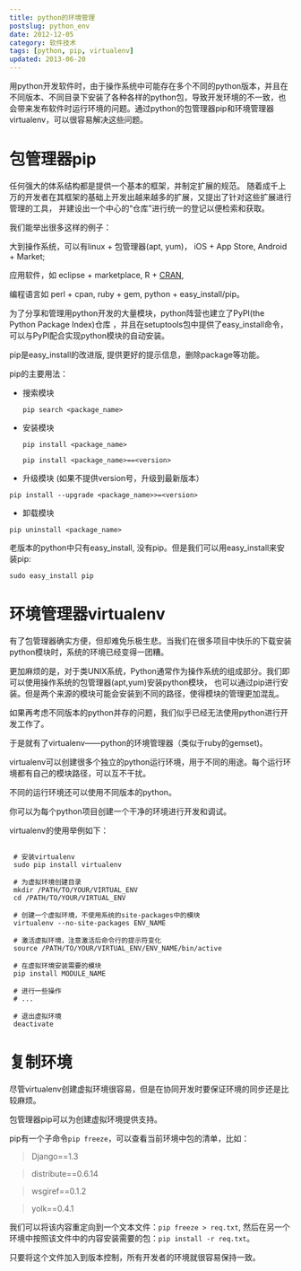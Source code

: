 ```yaml
---
title: python的环境管理
postslug: python_env
date: 2012-12-05
category: 软件技术
tags: [python, pip, virtualenv]
updated: 2013-06-20
---
```


用python开发软件时，由于操作系统中可能存在多个不同的python版本，并且在不同版本、不同目录下安装了各种各样的python包，导致开发环境的不一致，也会带来发布软件时运行环境的问题。通过python的包管理器pip和环境管理器virtualenv，可以很容易解决这些问题。

<!-- more -->


# 包管理器pip

任何强大的体系结构都是提供一个基本的框架，并制定扩展的规范。
随着成千上万的开发者在其框架的基础上开发出越来越多的扩展，又提出了针对这些扩展进行管理的工具，
并建设出一个中心的“仓库”进行统一的登记以便检索和获取。


我们能举出很多这样的例子：

大到操作系统，可以有linux + 包管理器(apt, yum)， iOS + App Store, Android + Market;

应用软件，如 eclipse + marketplace, R + [CRAN](http://cran.r-project.org/mirrors.html),

编程语言如 perl + cpan, ruby + gem, python + easy_install/pip。


为了分享和管理用python开发的大量模块，python阵营也建立了PyPI(the Python Package Index)仓库 ，并且在setuptools包中提供了easy_install命令，可以与PyPI配合实现python模块的自动安装。

pip是easy_install的改进版, 提供更好的提示信息，删除package等功能。

pip的主要用法：

- 搜索模块

  ```pip search <package_name>```

- 安装模块

  ```pip install <package_name>```

  ```pip install <package_name>==<version>```

- 升级模块 (如果不提供version号，升级到最新版本）

```pip install --upgrade <package_name>>=<version>```

- 卸载模块

```
pip uninstall <package_name>
```



老版本的python中只有easy_install, 没有pip。但是我们可以用easy_install来安装pip:

```
sudo easy_install pip
```



# 环境管理器virtualenv

有了包管理器确实方便，但却难免乐极生悲。当我们在很多项目中快乐的下载安装python模块时，系统的环境已经变得一团糟。

更加麻烦的是，对于类UNIX系统，Python通常作为操作系统的组成部分。我们即可以使用操作系统的包管理器(apt,yum)安装python模块，
也可以通过pip进行安装。但是两个来源的模块可能会安装到不同的路径，使得模块的管理更加混乱。

如果再考虑不同版本的python并存的问题，我们似乎已经无法使用python进行开发工作了。

于是就有了virtualenv——python的环境管理器（类似于ruby的gemset)。

virtualenv可以创建很多个独立的python运行环境，用于不同的用途。每个运行环境都有自己的模块路径，可以互不干扰。

不同的运行环境还可以使用不同版本的python。

你可以为每个python项目创建一个干净的环境进行开发和调试。

virtualenv的使用举例如下：

```

 # 安装virtualenv
 sudo pip install virtualenv

 # 为虚拟环境创建目录
 mkdir /PATH/TO/YOUR/VIRTUAL_ENV
 cd /PATH/TO/YOUR/VIRTUAL_ENV

 # 创建一个虚拟环境，不使用系统的site-packages中的模块
 virtualenv --no-site-packages ENV_NAME

 # 激活虚拟环境，注意激活后命令行的提示符变化
 source /PATH/TO/YOUR/VIRTUAL_ENV/ENV_NAME/bin/active

 # 在虚拟环境安装需要的模块
 pip install MODULE_NAME

 # 进行一些操作
 # ...

 # 退出虚拟环境
 deactivate

```




# 复制环境

尽管virtualenv创建虚拟环境很容易，但是在协同开发时要保证环境的同步还是比较麻烦。

包管理器pip可以为创建虚拟环境提供支持。

pip有一个子命令`pip freeze`，可以查看当前环境中包的清单，比如：


> Django==1.3

> distribute==0.6.14

> wsgiref==0.1.2

> yolk==0.4.1

我们可以将该内容重定向到一个文本文件：`pip freeze > req.txt`,
然后在另一个环境中按照该文件中的内容安装需要的包：`pip install -r req.txt`。

只要将这个文件加入到版本控制，所有开发者的环境就很容易保持一致。
